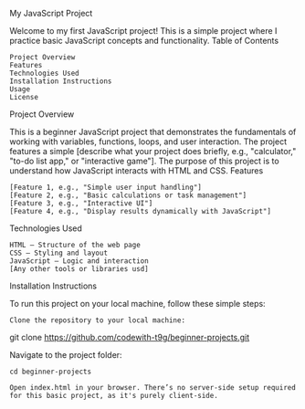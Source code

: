 My JavaScript Project

Welcome to my first JavaScript project! This is a simple project where I practice basic JavaScript concepts and functionality.
Table of Contents

    Project Overview
    Features
    Technologies Used
    Installation Instructions
    Usage
    License

Project Overview

This is a beginner JavaScript project that demonstrates the fundamentals of working with variables, functions, loops, and user interaction. The project features a simple [describe what your project does briefly, e.g., "calculator," "to-do list app," or "interactive game"]. The purpose of this project is to understand how JavaScript interacts with HTML and CSS.
Features

    [Feature 1, e.g., "Simple user input handling"]
    [Feature 2, e.g., "Basic calculations or task management"]
    [Feature 3, e.g., "Interactive UI"]
    [Feature 4, e.g., "Display results dynamically with JavaScript"]

Technologies Used

    HTML – Structure of the web page
    CSS – Styling and layout
    JavaScript – Logic and interaction
    [Any other tools or libraries usd]

Installation Instructions

To run this project on your local machine, follow these simple steps:

    Clone the repository to your local machine:

git clone https://github.com/codewith-t9g/beginner-projects.git

Navigate to the project folder:

    cd beginner-projects

    Open index.html in your browser. There’s no server-side setup required for this basic project, as it's purely client-side.

